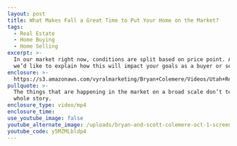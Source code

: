 ```yaml
---
layout: post
title: What Makes Fall a Great Time to Put Your Home on the Market?
tags:
  - Real Estate
  - Home Buying
  - Home Selling
excerpt: >-
  In our market right now, conditions are split based on price point. And today
  we’d like to explain how this will impact your goals as a buyer or seller.
enclosure: >-
  https://s3.amazonaws.com/vyralmarketing/Bryan+Colemere/Videos/Utah+Real+Estate+-+Pay+Attention+to+the+Whole+Story+When+Buying+or+Selling.mp4
pullquote: >-
  The things that are happening in the market on a broad scale don’t tell the
  whole story.
enclosure_type: video/mp4
enclosure_time:
use_youtube_image: false
youtube_alternate_image: /uploads/bryan-and-scott-colemere-oct-1-screen-shot-no-play.jpg
youtube_code: y5MZMLbldp4
---
```

